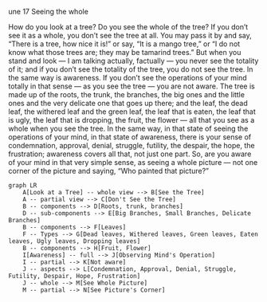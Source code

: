 une 17
Seeing the whole

How do you look at a tree? Do you see the whole of the tree? If you don’t see it as a whole, you don’t see the tree at all. You may pass it by and say, “There is a tree, how nice it is!” or say, “It is a mango tree,” or “I do not know what those trees are; they may be tamarind trees.” But when you stand and look — I am talking actually, factually — you never see the totality of it; and if you don’t see the totality of the tree, you do not see the tree. In the same way is awareness. If you don’t see the operations of your mind totally in that sense — as you see the tree — you are not aware. The tree is made up of the roots, the trunk, the branches, the big ones and the little ones and the very delicate one that goes up there; and the leaf, the dead leaf, the withered leaf and the green leaf, the leaf that is eaten, the leaf that is ugly, the leaf that is dropping, the fruit, the flower — all that you see as a whole when you see the tree. In the same way, in that state of seeing the operations of your mind, in that state of awareness, there is your sense of condemnation, approval, denial, struggle, futility, the despair, the hope, the frustration; awareness covers all that, not just one part. So, are you aware of your mind in that very simple sense, as seeing a whole picture — not one corner of the picture and saying, “Who painted that picture?”

```mermaid
graph LR
    A[Look at a Tree] -- whole view --> B[See the Tree]
    A -- partial view --> C[Don't See the Tree]
    B -- components --> D[Roots, trunk, branches]
    D -- sub-components --> E[Big Branches, Small Branches, Delicate Branches]
    B -- components --> F[Leaves]
    F -- Types --> G[Dead leaves, Withered leaves, Green leaves, Eaten leaves, Ugly leaves, Dropping leaves]
    B -- components --> H[Fruit, Flower]
    I[Awareness] -- full --> J[Observing Mind's Operation]
    I -- partial --> K[Not aware]
    J -- aspects --> L[Condemnation, Approval, Denial, Struggle, Futility, Despair, Hope, Frustration]
    J -- whole --> M[See Whole Picture]
    M -- partial --> N[See Picture's Corner]
```